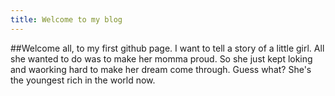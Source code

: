 ```yaml
---
title: Welcome to my blog
---
```

##Welcome all, to my first github page.
I want to tell a story of a little girl. 
All she wanted to do was to make her momma proud.
So she just kept loking and waorking hard to make her dream come through.
Guess what?
She's the youngest rich in the world now.
